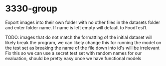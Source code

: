 # 3330-group

Export images into their own folder with no other files in the datasets folder and enter folder name.
If name is left empty will default to FoodTest1.



TODO: images that do not match the formatting of the initial dataset will likely break the program, 
we can likely change this for running the model on the test set as breaking the name of the file down into id's will be irrelevant
Fix this so we can use a secret test set with random names for our evaluation, should be pretty easy once we have functional models